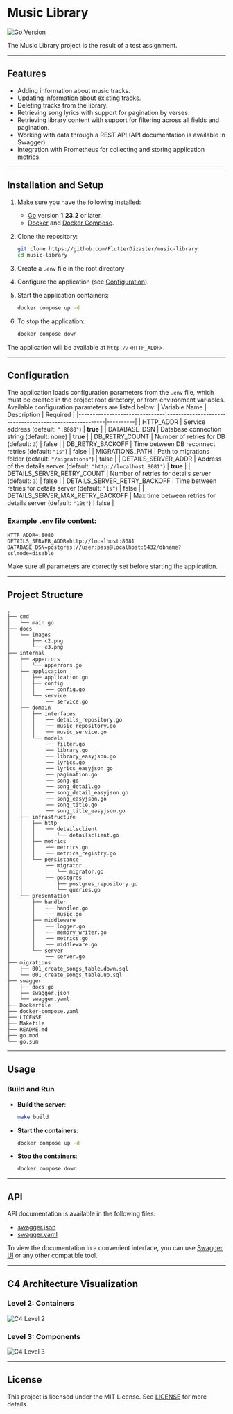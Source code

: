 # Music Library

[![Go Version](https://img.shields.io/badge/Go-1.23.2-blue)](https://golang.org/)

The Music Library project is the result of a test assignment.

---

## Features

- Adding information about music tracks.
- Updating information about existing tracks.
- Deleting tracks from the library.
- Retrieving song lyrics with support for pagination by verses.
- Retrieving library content with support for filtering across all fields and pagination.
- Working with data through a REST API (API documentation is available in Swagger).
- Integration with Prometheus for collecting and storing application metrics.

---

## Installation and Setup

1. Make sure you have the following installed:
   - [Go](https://golang.org/) version **1.23.2** or later.
   - [Docker](https://www.docker.com/) and [Docker Compose](https://docs.docker.com/compose/).

2. Clone the repository:

   ```bash
   git clone https://github.com/FlutterDizaster/music-library
   cd music-library
   ```

3. Create a `.env` file in the root directory

4. Configure the application (see [Configuration](#configuration)).

5. Start the application containers:

   ```bash
   docker compose up -d
   ```

6. To stop the application:

   ```bash
   docker compose down
   ```

The application will be available at `http://<HTTP_ADDR>`.

---

## Configuration

The application loads configuration parameters from the `.env` file, which must be created in the project root directory, or from environment variables. Available configuration parameters are listed below: 
| Variable Name                 | Description                                            | Required |
|-------------------------------|--------------------------------------------------------|----------|
| HTTP_ADDR                      | Service address (default: `":8080"`)                   | **true** |
| DATABASE_DSN                   | Database connection string (default: none)            | **true** |
| DB_RETRY_COUNT                 | Number of retries for DB (default: `3`)               | false    |
| DB_RETRY_BACKOFF               | Time between DB reconnect retries (default: `"1s"`)   | false    |
| MIGRATIONS_PATH                | Path to migrations folder (default: `"/migrations"`)  | false    |
| DETAILS_SERVER_ADDR            | Address of the details server (default: `"http://localhost:8081"`) | **true** |
| DETAILS_SERVER_RETRY_COUNT     | Number of retries for details server (default: `3`)   | false    |
| DETAILS_SERVER_RETRY_BACKOFF   | Time between retries for details server (default: `"1s"`) | false    |
| DETAILS_SERVER_MAX_RETRY_BACKOFF | Max time between retries for details server (default: `"10s"`) | false    |


### Example `.env` file content:

```env
HTTP_ADDR=:8080
DETAILS_SERVER_ADDR=http://localhost:8081
DATABASE_DSN=postgres://user:pass@localhost:5432/dbname?sslmode=disable
```

Make sure all parameters are correctly set before starting the application.

---

## Project Structure

```plaintext
.
├── cmd
│   └── main.go
├── docs
│   └── images
│       ├── c2.png
│       └── c3.png
├── internal
│   ├── apperrors
│   │   └── apperrors.go
│   ├── application
│   │   ├── application.go
│   │   ├── config
│   │   │   └── config.go
│   │   └── service
│   │       └── service.go
│   ├── domain
│   │   ├── interfaces
│   │   │   ├── details_repository.go
│   │   │   ├── music_repository.go
│   │   │   └── music_service.go
│   │   └── models
│   │       ├── filter.go
│   │       ├── library.go
│   │       ├── library_easyjson.go
│   │       ├── lyrics.go
│   │       ├── lyrics_easyjson.go
│   │       ├── pagination.go
│   │       ├── song.go
│   │       ├── song_detail.go
│   │       ├── song_detail_easyjson.go
│   │       ├── song_easyjson.go
│   │       ├── song_title.go
│   │       └── song_title_easyjson.go
│   ├── infrastructure
│   │   ├── http
│   │   │   └── detailsclient
│   │   │       └── detailsclient.go
│   │   ├── metrics
│   │   │   ├── metrics.go
│   │   │   └── metrics_registry.go
│   │   └── persistance
│   │       ├── migrator
│   │       │   └── migrator.go
│   │       └── postgres
│   │           ├── postgres_repository.go
│   │           └── queries.go
│   └── presentation
│       ├── handler
│       │   ├── handler.go
│       │   └── music.go
│       ├── middleware
│       │   ├── logger.go
│       │   ├── memory_writer.go
│       │   ├── metrics.go
│       │   └── middleware.go
│       └── server
│           └── server.go
├── migrations
│   ├── 001_create_songs_table.down.sql
│   └── 001_create_songs_table.up.sql
├── swagger
│   ├── docs.go
│   ├── swagger.json
│   └── swagger.yaml
├── Dockerfile
├── docker-compose.yaml
├── LICENSE
├── Makefile
├── README.md
├── go.mod
└── go.sum
```

---

## Usage

### Build and Run
- **Build the server**:

   ```bash
   make build
   ```

- **Start the containers**:

   ```bash
   docker compose up -d
   ```

- **Stop the containers**:

   ```bash
   docker compose down
   ```

---

## API

API documentation is available in the following files:
- [swagger.json](./swagger/swagger.json)
- [swagger.yaml](./swagger/swagger.yaml)

To view the documentation in a convenient interface, you can use [Swagger UI](https://swagger.io/tools/swagger-ui/) or any other compatible tool.

---

## C4 Architecture Visualization

### Level 2: Containers
![C4 Level 2](./docs/images/c2.png)

### Level 3: Components
![C4 Level 3](./docs/images/c3.png)

---

## License

This project is licensed under the MIT License. See [LICENSE](./LICENSE) for more details.
